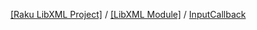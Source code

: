[[Raku LibXML Project]](https://libxml-raku.github.io)
 / [[LibXML Module]](https://libxml-raku.github.io/LibXML-raku)
 / [InputCallback](https://libxml-raku.github.io/LibXML-raku/InputCallback)

